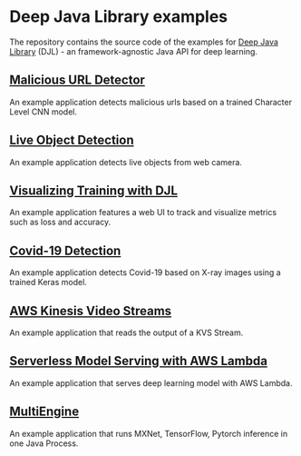 # Deep Java Library examples

The repository contains the source code of the examples for [Deep Java Library](http://djl.ai) (DJL) - an
framework-agnostic Java API for deep learning.

## [Malicious URL Detector](malicious-url-detector/README.md)

An example application detects malicious urls based on a trained Character Level CNN model.

## [Live Object Detection](live-object-detection/README.md)

An example application detects live objects from web camera.

## [Visualizing Training with DJL](visualization/README.md)

An example application features a web UI to track and visualize metrics such as loss and accuracy.

## [Covid-19 Detection](covid19-detection/README.md)

An example application detects Covid-19 based on X-ray images using a trained Keras model.

## [AWS Kinesis Video Streams](aws-kinesis-video-streams/README.md)

An example application that reads the output of a KVS Stream.

## [Serverless Model Serving with AWS Lambda](lambda-model-serving/README.md)

An example application that serves deep learning model with AWS Lambda.

## [MultiEngine](multi-engine/README.md)

An example application that runs MXNet, TensorFlow, Pytorch inference in one Java Process.
